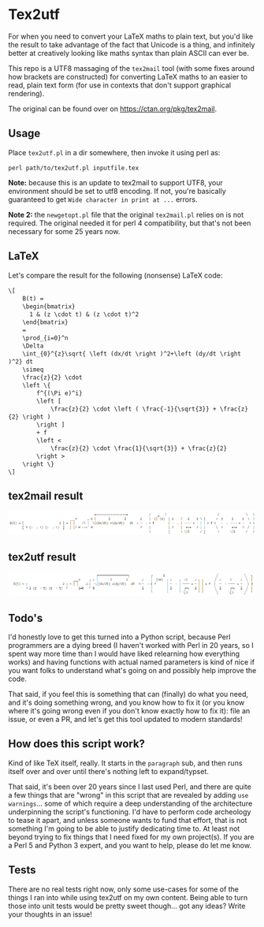 # Tex2utf

For when you need to convert your LaTeX maths to plain text, but you'd like the result to take advantage of the fact that Unicode is a thing, and infinitely better at creatively looking like maths syntax than plain ASCII can ever be.

This repo is a UTF8 massaging of the `tex2mail` tool (with some fixes around how brackets are constructed) for converting LaTeX maths to an easier to read, plain text form (for use in contexts that don't support graphical rendering).

The original can be found over on https://ctan.org/pkg/tex2mail.

## Usage

Place `tex2utf.pl` in a dir somewhere, then invoke it using perl as:

```
perl path/to/tex2utf.pl inputfile.tex
```

**Note:** because this is an update to tex2mail to support UTF8, your environment should be set to utf8 encoding. If not, you're basically guaranteed to get `Wide character in print at ...` errors.

**Note 2:** the `newgetopt.pl` file that the original `tex2mail.pl` relies on is not required. The original needed it for perl 4 compatibility, but that's not been necessary for some 25 years now.


## LaTeX

Let's compare the result for the following (nonsense) LaTeX code:

```
\[
    B(t) =
    \begin{bmatrix}
      1 & (z \cdot t) & (z \cdot t)^2
    \end{bmatrix}
    =
    \prod_{i=0}^n
    \Delta
    \int_{0}^{z}\sqrt{ \left (dx/dt \right )^2+\left (dy/dt \right )^2} dt
    \simeq
    \frac{z}{2} \cdot
    \left \{
        f^{(\Pi e)^i}
        \left [
            \frac{z}{2} \cdot \left ( \frac{-1}{\sqrt{3}} + \frac{z}{2} \right )
        \right ]
        + f
        \left <
            \frac{z}{2} \cdot \frac{1}{\sqrt{3}} + \frac{z}{2}
        \right >
    \right \}
\]
```


## tex2mail result

![](./preview-tex2mail.png)


## tex2utf result

![](./preview-tex2utf.png)


## Todo's

I'd honestly love to get this turned into a Python script, because Perl programmers are a dying breed (I haven't worked with Perl in 20 years, so I spent way more time than I would have liked relearning how everything works) and having functions with actual named parameters is kind of nice if you want folks to understand what's going on and possibly help improve the code.

That said, if you feel this is something that can (finally) do what you need, and it's doing something wrong, and you know how to fix it (or you know where it's going wrong even if you don't know exactly how to fix it): file an issue, or even a PR, and let's get this tool updated to modern standards!

## How does this script work?

Kind of like TeX itself, really. It starts in the `paragraph` sub, and then runs itself over and over until there's nothing left to expand/typset.

That said, it's been over 20 years since I last used Perl, and there are quite a few things that are "wrong" in this script that are revealed by adding `use warnings`... some of which require a deep understanding of the architecture underpinning the script's functioning. I'd have to perform code archeology to tease it apart, and unless someone wants to fund that effort, that is not something I'm going to be able to justify dedicating time to. At least not beyond trying to fix things that I need fixed for my own project(s). If you are a Perl 5 and Python 3 expert, and you want to help, please do let me know.

## Tests

There are no real tests right now, only some use-cases for some of the things I ran into while using tex2utf on my own content. Being able to turn those into unit tests would be pretty sweet though... got any ideas? Write your thoughts in an issue!
